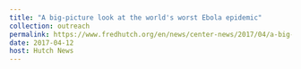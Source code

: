 ```yaml
---
title: "A big-picture look at the world's worst Ebola epidemic"
collection: outreach
permalink: https://www.fredhutch.org/en/news/center-news/2017/04/a-big-picture-look-at-the-worlds-worst-ebola-epidemic.html
date: 2017-04-12
host: Hutch News
---
```

